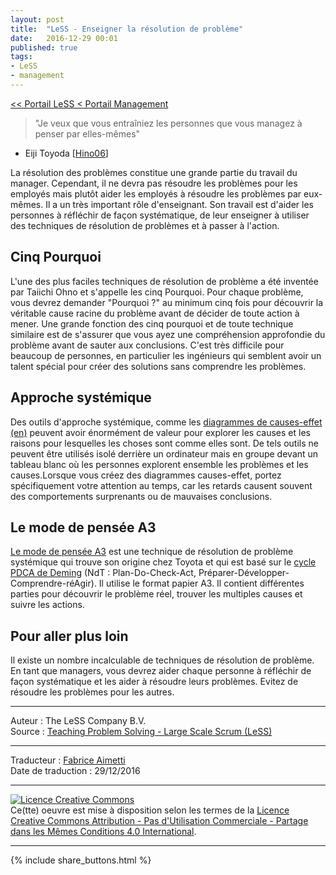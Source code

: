 ```yaml
---
layout: post
title:  "LeSS - Enseigner la résolution de problème"
date:   2016-12-29 00:01
published: true
tags:
- LeSS
- management
---
```



[<< Portail LeSS < Portail Management](http://www.les-traducteurs-agiles.org/2016/12/26/less-portail-management.html)

> "Je veux que vous entraîniez les personnes que vous managez à penser par elles-mêmes"
- Eiji Toyoda [[Hino06](https://www.amazon.com/Inside-Mind-Toyota-Management-Principles/dp/1563273004)]

La résolution des problèmes constitue une grande partie du travail du manager. Cependant, il ne devra pas résoudre les problèmes pour les employés mais plutôt aider les employés à résoudre les problèmes par eux-mêmes. Il a un très important rôle d'enseignant. Son travail est d'aider les personnes à réfléchir de façon systématique, de leur enseigner à utiliser des techniques de résolution de problèmes et à passer à l'action.

## Cinq Pourquoi

L'une des plus faciles techniques de résolution de problème a été inventée par Taiichi Ohno et s'appelle les cinq Pourquoi. Pour chaque problème, vous devrez demander "Pourquoi ?" au minimum cinq fois pour découvrir la véritable cause racine du problème avant de décider de toute action à mener. Une grande fonction des cinq pourquoi et de toute technique similaire est de s'assurer que vous ayez une compréhension approfondie du problème avant de sauter aux conclusions. C'est très difficile pour beaucoup de personnes, en particulier les ingénieurs qui semblent avoir un talent spécial pour créer des solutions sans comprendre les problèmes.

## Approche systémique

Des outils d'approche systémique, comme les [diagrammes de causes-effet (en)](http://less.works/less/principles/systems_thinking.html) peuvent avoir énormément de valeur pour explorer les causes et les raisons pour lesquelles les choses sont comme elles sont. De tels outils ne peuvent être utilisés isolé derrière un ordinateur mais en groupe devant un tableau blanc où les personnes explorent ensemble les problèmes et les causes.Lorsque vous créez des diagrammes causes-effet, portez spécifiquement votre attention au temps, car les retards causent souvent des comportements surprenants ou de mauvaises conclusions.

## Le mode de pensée A3

[Le mode de pensée A3](http://a3thinking.com/whatis.html) est une technique de résolution de problème systémique qui trouve son origine chez Toyota et qui est basé sur le [cycle PDCA de Deming](https://www.amazon.com/Out-Crisis-W-Edwards-Deming/dp/0262541157) (NdT : Plan-Do-Check-Act, Préparer-Développer-Comprendre-réAgir). Il utilise le format papier A3. Il contient différentes parties pour découvrir le problème réel, trouver les multiples causes et suivre les actions.

## Pour aller plus loin

Il existe un nombre incalculable de techniques de résolution de problème. En tant que managers, vous devrez aider chaque personne à réfléchir de façon systématique et les aider à résoudre leurs problèmes. Evitez de résoudre les problèmes pour les autres.


---
Auteur : The LeSS Company B.V.  
Source : [ Teaching Problem Solving - Large Scale Scrum (LeSS)](http://less.works/less/management/teaching_problem_solving.html)  

---
Traducteur : [Fabrice Aimetti](http://www.fabrice-aimetti.fr/)  
Date de traduction : 29/12/2016  

---

<a rel="license" href="http://creativecommons.org/licenses/by-nc-sa/4.0/"><img alt="Licence Creative Commons" style="border-width:0" src="http://i.creativecommons.org/l/by-nc-sa/4.0/88x31.png" /></a><br />Ce(tte) oeuvre est mise à disposition selon les termes de la <a rel="license" href="http://creativecommons.org/licenses/by-nc-sa/4.0/">Licence Creative Commons Attribution - Pas d'Utilisation Commerciale - Partage dans les Mêmes Conditions 4.0 International</a>.

---

{% include share_buttons.html %}
